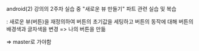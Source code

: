 android(2) 강의의 2주차 실습 중 "새로운 뷰 만들기" 파트 관련 실습 및 복습

: 새로운 뷰(버튼)을 재정의하여 버튼의 초기값을 세팅하고 버튼의 동작에 대해 버튼의 배경색과 글자색을 변경 => 나의 버튼을 만듦

=> master로 가야함
